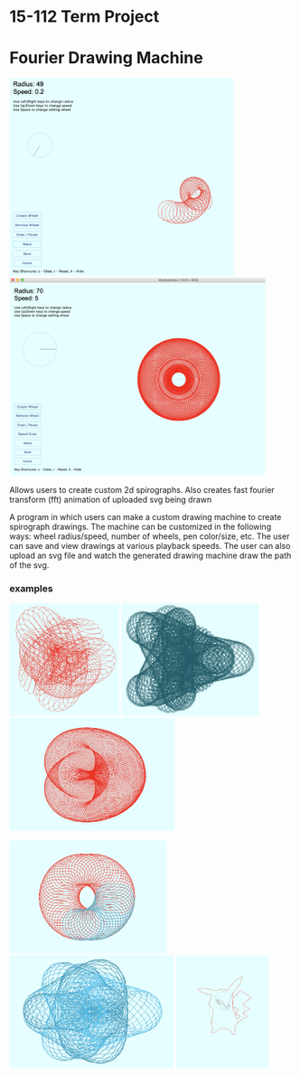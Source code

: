 # 15-112 Term Project
# Fourier Drawing Machine

<p float="left">
  <img height="350" src="https://github.com/shivaPeri/112TermProject/blob/master/examples/view_1.png"/>
  <img height="350" src="https://github.com/shivaPeri/112TermProject/blob/master/examples/view_2.png"/>
</p>

Allows users to create custom 2d spirographs.
Also creates fast fourier transform (fft) animation of uploaded svg being drawn

A program in which users can make a custom drawing machine to create spirograph drawings. The machine can be customized in the following ways: wheel radius/speed, number of wheels, pen color/size, etc. The user can save and view drawings at various playback speeds. The user can also upload an svg file and watch the generated drawing machine draw the path of the svg.

### examples
<p float="left">
  <img height="200" src="https://github.com/shivaPeri/112TermProject/blob/master/examples/example_1.png"/>
  <img height="200" src="https://github.com/shivaPeri/112TermProject/blob/master/examples/example_2.png"/>
  <img height="200" src="https://github.com/shivaPeri/112TermProject/blob/master/examples/example_3.png"/>
</p>
<p float="left">
  <img height="200" src="https://github.com/shivaPeri/112TermProject/blob/master/examples/example_4.png"/>
  <img height="200" src="https://github.com/shivaPeri/112TermProject/blob/master/examples/example_5.png"/>
  <img height="200" src="https://github.com/shivaPeri/112TermProject/blob/master/examples/fft_1.png"/>
</p>
